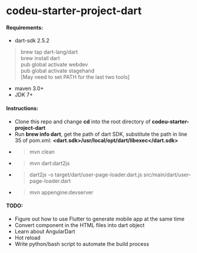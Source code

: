 # codeu-starter-project-dart

#### Requirements:
* dart-sdk 2.5.2
> brew tap dart-lang/dart \
> brew install dart \
> pub global activate webdev \
> pub global activate stagehand \
[May need to set PATH for the last two tools]
* maven 3.0+
* JDK 7+

#### Instructions:
* Clone this repo and change **cd** into the root directory of **codeu-starter-project-dart**
* Run **brew info dart**, get the path of dart SDK, substitute the path in line 35 of pom.xml: **<dart.sdk>/usr/local/opt/dart/libexec</dart.sdk>**
* > mvn clean
* > mvn dart:dart2js
* > dart2js -o target/dart/user-page-loader.dart.js src/main/dart/user-page-loader.dart
* > mvn appengine:devserver

#### TODO:
* Figure out how to use Flutter to generate mobile app at the same time
* Convert component in the HTML files into dart object
* Learn about AngularDart
* Hot reload
* Write python/bash script to automate the build process
